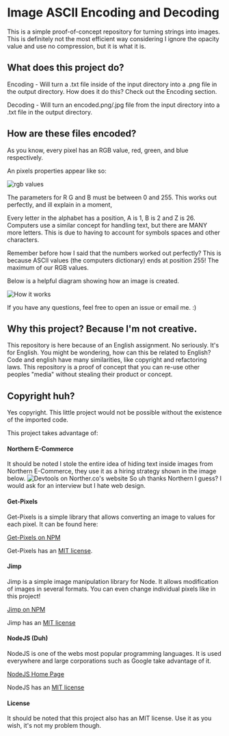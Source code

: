 # Image ASCII Encoding and Decoding
This is a simple proof-of-concept repository for turning strings into images. This is definitely not the most efficient way considering I ignore the opacity value and use no compression, but it is what it is. 

## What does this project do?
Encoding - Will turn a .txt file inside of the input directory into a .png file in the output directory. How does it do this? Check out the Encoding section.

Decoding - Will turn an encoded.png/.jpg file from the input directory into a .txt file in the output directory.

## How are these files encoded?

As you know, every pixel has an RGB value, red, green, and blue respectively. 

An pixels properties appear like so:

![rgb values](https://i.imgur.com/fV9tk4D.png)

The parameters for R G and B must be between 0 and 255. This works out perfectly, and ill explain in a moment,

Every letter in the alphabet has a position, A is 1, B is 2 and Z is 26. Computers use a similar concept for handling text, but there are MANY more letters. This is due to having to account for symbols spaces and other characters.

Remember before how I said that the numbers worked out perfectly? This is because ASCII values (the computers dictionary) ends at position 255! The maximum of our RGB values.

Below is a helpful diagram showing how an image is created.

![How it works](https://i.imgur.com/aiEaKsl.png)

If you have any questions, feel free to open an issue or email me. :)

## Why this project? Because I'm not creative.
This repository is here because of an English assignment. 
No seriously. It's for English. You might be wondering, how 
can this be related to English? Code and english have many similarities, 
like copyright and refactoring laws. This repository is a proof of concept that you can re-use other peoples 
"media" without stealing their product or concept.

## Copyright huh?
Yes copyright. This little project would not be possible without the existence of the imported code. 

This project takes advantage of:

#### Northern E-Commerce
It should be noted I stole the entire idea of hiding text inside images from Northern E-Commerce,
 they use it as a hiring strategy shown in the image below.
 ![Devtools on Norther.co's website](https://i.imgur.com/qxGkzHb.png)
So uh thanks Northern I guess? I would ask for an interview but I hate web design. 

#### Get-Pixels
Get-Pixels is a simple library that allows converting an image to values for each pixel. It can be found here:

[Get-Pixels on NPM](https://www.npmjs.com/package/get-pixels)

Get-Pixels has an [MIT license](https://opensource.org/licenses/MIT).

#### Jimp
Jimp is a simple image manipulation library for Node. It allows modification of images in several formats. You can even change individual pixels like in this project!

[Jimp on NPM](https://www.npmjs.com/package/jimp)

Jimp has an [MIT license](https://opensource.org/licenses/MIT)

#### NodeJS (Duh)
NodeJS is one of the webs most popular programming languages. It is used everywhere and large corporations such as Google take advantage of it.

[NodeJS Home Page](https://nodejs.org/en/)

NodeJS has an [MIT license](https://opensource.org/licenses/MIT)

#### License
It should be noted that this project also has an MIT license. Use it as you wish, it's not my problem though.
